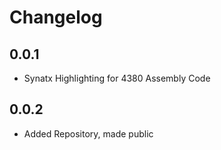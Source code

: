 # Changelog

## 0.0.1

- Synatx Highlighting for 4380 Assembly Code

## 0.0.2

- Added Repository, made public
